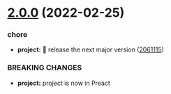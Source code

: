 # [2.0.0](https://github.com/LogRock/pebbles/compare/v1.1.2...v2.0.0) (2022-02-25)


### chore

* **project:** :bookmark: release the next major version ([2061115](https://github.com/LogRock/pebbles/commit/20611156227e6733a73d3eda18f66ac72346930d))


### BREAKING CHANGES

* **project:** project is now in Preact
